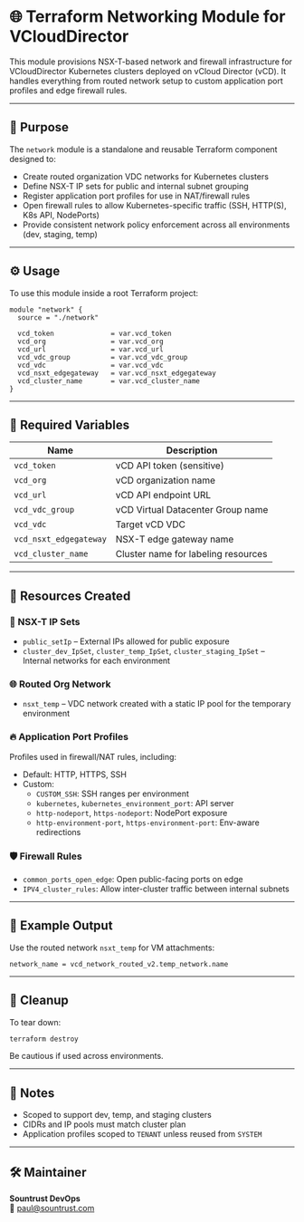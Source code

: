 # 🌐 Terraform Networking Module for VCloudDirector

This module provisions NSX-T-based network and firewall infrastructure for VCloudDirector Kubernetes clusters deployed on vCloud Director (vCD). It handles everything from routed network setup to custom application port profiles and edge firewall rules.

---

## 📌 Purpose

The `network` module is a standalone and reusable Terraform component designed to:

- Create routed organization VDC networks for Kubernetes clusters
- Define NSX-T IP sets for public and internal subnet grouping
- Register application port profiles for use in NAT/firewall rules
- Open firewall rules to allow Kubernetes-specific traffic (SSH, HTTP(S), K8s API, NodePorts)
- Provide consistent network policy enforcement across all environments (dev, staging, temp)

---

## ⚙️ Usage

To use this module inside a root Terraform project:

```hcl
module "network" {
  source = "./network"

  vcd_token              = var.vcd_token
  vcd_org                = var.vcd_org
  vcd_url                = var.vcd_url
  vcd_vdc_group          = var.vcd_vdc_group
  vcd_vdc                = var.vcd_vdc
  vcd_nsxt_edgegateway   = var.vcd_nsxt_edgegateway
  vcd_cluster_name       = var.vcd_cluster_name
}
```

---

## 🔐 Required Variables

| Name                    | Description                         |
|-------------------------|-------------------------------------|
| `vcd_token`             | vCD API token (sensitive)           |
| `vcd_org`               | vCD organization name               |
| `vcd_url`               | vCD API endpoint URL                |
| `vcd_vdc_group`         | vCD Virtual Datacenter Group name   |
| `vcd_vdc`               | Target vCD VDC                      |
| `vcd_nsxt_edgegateway`  | NSX-T edge gateway name             |
| `vcd_cluster_name`      | Cluster name for labeling resources |

---

## 🧱 Resources Created

### 🔐 NSX-T IP Sets

- `public_setIp` – External IPs allowed for public exposure
- `cluster_dev_IpSet`, `cluster_temp_IpSet`, `cluster_staging_IpSet` – Internal networks for each environment

### 🌐 Routed Org Network

- `nsxt_temp` – VDC network created with a static IP pool for the temporary environment

### 🔥 Application Port Profiles

Profiles used in firewall/NAT rules, including:

- Default: HTTP, HTTPS, SSH
- Custom:
  - `CUSTOM_SSH`: SSH ranges per environment
  - `kubernetes`, `kubernetes_environment_port`: API server
  - `http-nodeport`, `https-nodeport`: NodePort exposure
  - `http-environment-port`, `https-environment-port`: Env-aware redirections

### 🛡️ Firewall Rules

- `common_ports_open_edge`: Open public-facing ports on edge
- `IPV4_cluster_rules`: Allow inter-cluster traffic between internal subnets

---

## 🧪 Example Output

Use the routed network `nsxt_temp` for VM attachments:

```hcl
network_name = vcd_network_routed_v2.temp_network.name
```

---

## 🧹 Cleanup

To tear down:

```bash
terraform destroy
```

Be cautious if used across environments.

---

## 🧭 Notes

- Scoped to support dev, temp, and staging clusters
- CIDRs and IP pools must match cluster plan
- Application profiles scoped to `TENANT` unless reused from `SYSTEM`

---

## 🛠️ Maintainer

**Sountrust DevOps**  
📧 paul@sountrust.com
